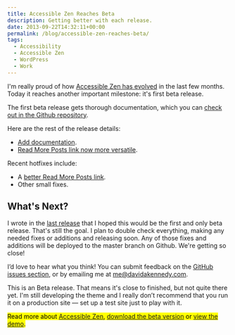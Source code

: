 ```yaml
---
title: Accessible Zen Reaches Beta
description: Getting better with each release.
date: 2013-09-22T14:32:11+00:00
permalink: /blog/accessible-zen-reaches-beta/
tags:
  - Accessibility
  - Accessible Zen
  - WordPress
  - Work
---
```


I'm really proud of how [Accessible Zen has evolved](/tags/accessible-zen/) in the last few months. Today it reaches another important milestone: it's first beta release.

The first beta release gets thorough documentation, which you can [check out in the Github repository](https://github.com/davidakennedy/accessible-zen/blob/master/accessible-zen-documentation.txt).

Here are the rest of the release details:

- [Add documentation](https://github.com/davidakennedy/accessible-zen/issues/33).
- [Read More Posts link now more versatile](https://github.com/davidakennedy/accessible-zen/issues/36).

Recent hotfixes include:

- A [better Read More Posts link](https://github.com/davidakennedy/accessible-zen/issues/35).
- Other small fixes.

## What's Next?

I wrote in the [last release](/blog/accessible-zen-version-0-1-alpha-4-available/) that I hoped this would be the first and only beta release. That's still the goal. I plan to double check everything, making any needed fixes or additions and releasing soon. Any of those fixes and additions will be deployed to the master branch on Github. We're getting so close!

I’d love to hear what you think! You can submit feedback on the [GitHub issues section](https://github.com/davidakennedy/Accessible-Zen/issues), or by emailing me at <me@davidakennedy.com>.

This is an Beta release. That means it's close to finished, but not quite there yet. I'm still developing the theme and I really don’t recommend that you run it on a production site — set up a test site just to play with it.

<mark>Read more about <a href="/projects/accessible-zen/">Accessible Zen</a>, <a href="https://github.com/davidakennedy/accessible-zen">download the beta version</a> or <a href="http://accessiblezen.davidakennedy.com">view the demo</a>.</mark>
